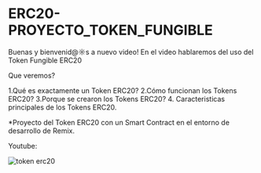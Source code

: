 # ERC20-PROYECTO_TOKEN_FUNGIBLE

Buenas y bienvenid@☼s a nuevo video! En el video hablaremos del uso del Token Fungible ERC20

Que veremos?

1.Qué es exactamente un Token ERC20?
2.Cómo funcionan los Tokens ERC20?
3.Porque se crearon los Tokens ERC20?
4. Caracteristicas principales de los Tokens ERC20.

*Proyecto del Token ERC20 con un Smart Contract en el entorno de desarrollo de Remix.

Youtube:

![token erc20](https://user-images.githubusercontent.com/101588200/174887584-921b35a2-05c5-439d-9ff1-751faf514ef9.png)
